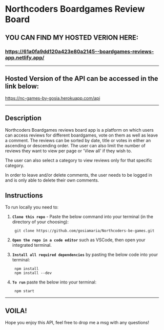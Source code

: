 # Northcoders Boardgames Review Board

## YOU CAN FIND MY HOSTED VERION HERE: 

### https://61a0fa9dd120a423e80a2145--boardgames-reviews-app.netlify.app/

---

## Hosted Version of the API can be accessed in the link below:

https://nc-games-by-gosia.herokuapp.com/api

---
## Description
Northcoders Boardgames reviews board app is a platform on which users can access reviews for different boardgames, vote on them as well as leave a comment. The reviews can be sorted by date, title or votes in either an ascending or descending order. The user can also limit the number of reviews they want to view per page or 'View all' if they wish to.

The user can also select a category to view reviews only for that specific category.

In order to leave and/or delete comments, the user needs to be logged in and is only able to delete their own comments.


## Instructions

To run locally you need to: 
1. **`Clone this repo`** - Paste the below command into your terminal (in the directory of your choosing):
    
        git clone https://github.com/gosiamaria/Northcoders-be-games.git

2. **`Open the repo in a code editor`** such as VSCode, then open your integrated terminal.

3. **`Install all required dependencies`** by pasting the below code into your terminal:

        npm install
        npm install --dev

4. **`To run`** paste the below into your terminal:

        npm start

---
## VOILA!
Hope you enjoy this API, feel free to drop me a msg with any questions!
